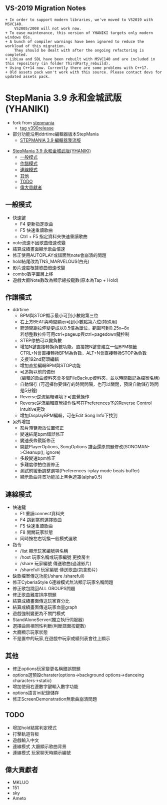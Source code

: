 
## VS-2019 Migration Notes
    + In order to support modern libraries, we've moved to VS2019 with MSVC140.
        VS2005/2008 will not work now.
    + To ease maintenance, this version of YHANIKI targets only modern windows OSs.
    + A bunch of compiler warnings have been ignored to reduce the workload of this migration.
        They should be dealt with after the ongoing refactoring is completed.
    + LibLua and SDL have been rebuilt with MSVC140 and are included in this repository (in folder ThirdParty_rebuild).
    + Using C++14 now. Currently there are some problems with C++17.
    + Old assets pack won't work with this source. Please contact devs for updated assets pack.


# StepMania 3.9 永和金城武版(YHANIKI)
   + fork from [stepmania](https://github.com/stepmania/stepmania)
     - [tag v390release](https://github.com/stepmania/stepmania/releases/tag/v390release)
   + 部分功能沿用ddrtime編輯器版本StepMania
     - [STEPMANIA 3.9 編輯器我流版](https://forum.gamer.com.tw/C.php?bsn=16862&snA=1184)
<!-- TOC -->

- [StepMania 3.9 永和金城武版(YHANIKI)](#stepmania-39-%e6%b0%b8%e5%92%8c%e9%87%91%e5%9f%8e%e6%ad%a6%e7%89%88yhaniki)
  - [一般模式](#%e4%b8%80%e8%88%ac%e6%a8%a1%e5%bc%8f)
  - [作譜模式](#%e4%bd%9c%e8%ad%9c%e6%a8%a1%e5%bc%8f)
  - [連線模式](#%e9%80%a3%e7%b7%9a%e6%a8%a1%e5%bc%8f)
  - [其他](#%e5%85%b6%e4%bb%96)
  - [TODO](#todo)
  - [偉大貢獻者](#%e5%81%89%e5%a4%a7%e8%b2%a2%e7%8d%bb%e8%80%85)

<!-- /TOC -->
## 一般模式
   + 快速鍵
     - F4 更新指定歌曲
     - F5 快速重讀歌曲
     - Ctrl + F5 指定資料夾快速重讀歌曲
   + note流速不因歌曲倍速改變
   + 結算成績畫面顯示歌曲倍速
   + 修正使用AUTOPLAY或譜面無note會崩潰的問題
   + hold結尾改為TNS_MARVELOUS(白光)
   + 影片速度根據歌曲倍速改變
   + combo數字圖層上移
   + 遊戲大廳Note數改為顯示總按鍵數(原本為Tap + Hold)

## 作譜模式
   + ddrtime
     - BPM與STOP顯示最小可到小數點第三位  
     - 右上方BEAT與時間顯示可到小數點第六位(特殊用)  
     - 箭頭間距拉伸變更成以0.5倍為單位，範圍可到0.25x~8x  
        若想整數拉伸可用ctrl+pageup與ctrl+pagedown鍵控制  
     - STEP停拍可以變負數  
     - 增加N鍵直接轉換負數功能，直接按N鍵會建立一個BPM標籤  
        CTRL+N會直接轉換BPM為負數，ALT+N會直接轉換STOP為負數  
     - 支援192nd箭頭編輯  
     - 增加直接編輯BPM與STOP功能   
     - 可追朔以前的備份  
        (編輯的歌曲資料夾會多個FileBackup資料夾，並以時間戳記為檔案名稱)  
     -  自動儲存 (可選擇你要儲存的時間間隔，也可以關閉，預設自動儲存時間是5分鐘)  
     - Reverse逆流編輯環境下可直覺操作  
     - Reverse逆流編輯直覺操作性可在Preferences下的Reverse Control Intuitive更改  
     - 增加DisplayBPM編輯，可在Edit Song Info下找到
   + 另外增加
     - 影片預覽撥放位置修正
     - 變速結尾bpm錯誤修正
     - 變速長條截斷修正
     - 開啟PlayerOptions, SongOptions 譜面還原問題修改(SONGMAN->Cleanup(); ignore)
     - 多段變速bpm修正
     - 多難度停拍位置修正
     - 測試前緩衝調整選項(Preferences->play mode beats buffer)
     - 顯示歌曲背景功能加上黑色遮罩(alpha0.5)

## 連線模式
   + 快速鍵
     - F1 重讀connect資料夾
     - F4 跳到當前選擇歌曲
     - F5 快速重讀歌曲
     - F8 開關玩家狀態
     - 同時按左右切換一般模式選歌
   + 指令
     - /list 顯示玩家編號與名稱
     - /host 玩家名稱或玩家編號 更換房主
     - /share 玩家編號 傳送歌曲(過濾影片)
     - /sharefull 玩家編號 傳送歌曲(包含影片)
   + 缺歌檔案傳送功能(/share /sharefull)
   + 修正CyberiaStyle 6連線模式無法顯示玩家名稱問題
   + 修正歌包跳回ALL GROUPS問題
   + 修正歌曲難度排序問題
   + 結算成績畫面傳送玩家百分比
   + 結算成績畫面傳送玩家血量graph
   + 遊戲強制變更為不關門模式
   + StandAloneServer(獨立執行伺服器)
   + 選擇曲目相同性判斷(判斷譜面按鍵數)
   + 大廳顯示玩家狀態
   + 不是置中的玩家,在遊戲中玩家成績列表會往上顯示

## 其他
   + 修正options玩家變更名稱錯誤問題
   + options選預設charater(options->background options->danceing characters->static)
   + 增加使用右邊數字鍵輸入數字功能
   + options語言ini紀錄儲存
   + 修正ScreenDemonstration無歌曲崩潰問題

## TODO
  + 增加hold結尾判定模式
  + 打擊軌道背板
  + 遊戲輸入中文
  + 連線模式 大廳顯示歌曲背景
  + 連線模式 玩家聊天時顯示編號
  
## 偉大貢獻者
  + MKLUO
  + 151
  + sky
  + Ameto
  